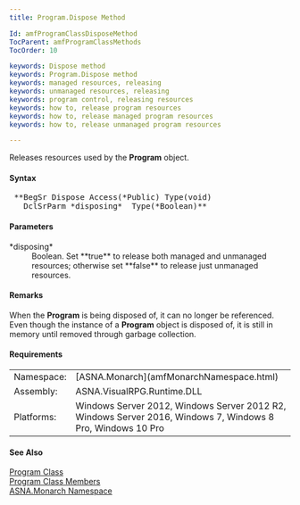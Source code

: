 ```yaml
---
title: Program.Dispose Method

Id: amfProgramClassDisposeMethod
TocParent: amfProgramClassMethods
TocOrder: 10

keywords: Dispose method
keywords: Program.Dispose method
keywords: managed resources, releasing
keywords: unmanaged resources, releasing
keywords: program control, releasing resources
keywords: how to, release program resources
keywords: how to, release managed program resources
keywords: how to, release unmanaged program resources

---
```


Releases resources used by the **Program** object.
<!-- start -->

#### Syntax
<pre class="syntax"> **BegSr Dispose Access(*Public) Type(void)
   DclSrParm *disposing*  Type(*Boolean)**       </pre>

#### Parameters
<dl>
        <dt>
 *disposing* 
        </dt>
        <dd>Boolean. Set 
 **true**  to release both managed and unmanaged
        resources; otherwise set 
 **false**  to release just unmanaged
        resources.</dd>
</dl>

#### Remarks
When the **Program** is being disposed of, it can no longer be referenced. Even though the instance of a **Program** object is disposed of, it is still in memory until removed through garbage collection.
<!-- -->

 <!-- start -->

#### Requirements
<table class="dttable" cellspacing="0" cellpadding="4" width="60%">
           <colgroup>
            <col width="15%" style="font-weight:bold" />
            <col width="85%" />
          </colgroup>
          <tr>
            <td>Namespace:</td>
            <td>[ASNA.Monarch](amfMonarchNamespace.html)</td>
          </tr>
          <tr>
            <td>Assembly:</td>
            <td>ASNA.VisualRPG.Runtime.DLL</td>
          </tr>
         <tr>
            <td>Platforms:</td>
            <td> Windows Server 2012, Windows Server 2012 R2, Windows Server 2016, Windows 7, Windows 8 Pro, Windows 10 Pro</td>
         </tr>
</table>

<!-- end -->

#### See Also
[Program Class](amfProgramClass.html) <br /> [Program Class Members](amfProgramClassMembers.html) <br /> [ASNA.Monarch Namespace](amfMonarchNamespace.html) 
